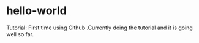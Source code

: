 # hello-world
Tutorial: 
First time using Github .Currently doing the tutorial and it is going well so far.
